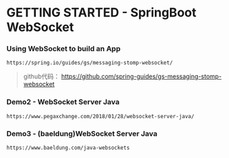# GETTING STARTED - SpringBoot WebSocket

### Using WebSocket to build an App
```$xslt
https://spring.io/guides/gs/messaging-stomp-websocket/
```

>github代码：
https://github.com/spring-guides/gs-messaging-stomp-websocket

### Demo2 - WebSocket Server Java
```$xslt
https://www.pegaxchange.com/2018/01/28/websocket-server-java/
```

### Demo3 - (baeldung)WebSocket Server Java
```$xslt
https://www.baeldung.com/java-websockets
```